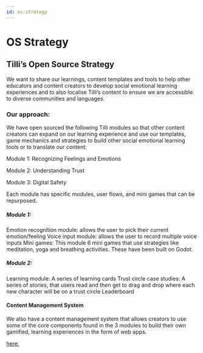 ```yaml
---
id: os-strategy
---
```


# OS Strategy

## Tilli’s Open Source Strategy

We want to share our learnings, content templates and tools to help other educators and content creators to develop social emotional learning experiences and to also localise Tilli’s content to ensure we are accessible to diverse communities and languages. 

### Our approach: 

We have open sourced the following Tilli modules so that other content creators can expand on our learning experience and use our templates, game mechanics and strategies to build other social emotional learning tools or to translate our content: 

Module 1: Recognizing Feelings and Emotions 

Module 2: Understanding Trust

Module 3: Digital Safety

Each module has specific modules, user flows, and mini games that can be repurposed.

##### Module 1:
Emotion recognition module: allows the user to pick their current emotion/feeling
Voice input module: allows the user to record multiple voice inputs 
Mini games: This module 6 mini games that use strategies like meditation, yoga and breathing activities. These have been built on Godot.

##### Module 2: 
Learning module: A series of learning cards 
Trust circle case studies: A series of stories, that users read and then get to drag and drop where each new character will be on a trust circle 
Leaderboard 

#### Content Management System 

We also have a content management system that allows creators to use some of the core components found in the 3 modules to build their own gamified, learning experiences in the form of web apps. 

[here.](https://tillioss.github.io/tilli-docs/docs/project-charter)
